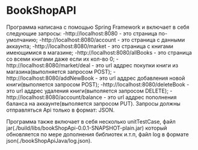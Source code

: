 # BookShopAPI
Программа написана с помощью Spring Framework и включает в себя следующие запросы:
-http://localhost:8080 - это страница по-умолчанию;
-http://localhost:8080/account - это страница с данными аккаунта;
-http://localhost:8080/market - это страница с книгами имеющимися в магазине;
-http://localhost:8080/allBooks - это страница со всеми книгами даже если их кол-во 0;
-http://localhost:8080/market/deal - это url аддрес покупки книги из магазина(выполняется запросом POST);
-http://localhost:8080/addNewBook - это url аддрес добавления новой книги(выполяется запросом POST);
-http://localhost:8080/deleteBook - это url аддрес удаления книги(выполяется запросом DELETE);
-http://localhost:8080/account/balance - это url аддрес пополнения баланса на аккаунте(выполяется запросом PUT).
Запросы должны отправляться Api только в формат: JSON.

Программа также включает в себя несколько unitTestCase, файл jar(./build/libs/bookShopApi-0.0.1-SNAPSHOT-plain.jar)
который обновляется по мере дополнения библиотек и.т.п, файл log в формате json(./bookShopApiJava/log.json).

